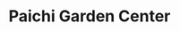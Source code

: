 ---
title: "Paichi Garden Center"
url: /moraira/paichi-garden-center/
shop: centro de jardinería
---